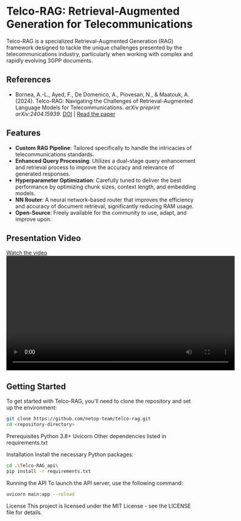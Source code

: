 # Telco-RAG: Retrieval-Augmented Generation for Telecommunications

Telco-RAG is a specialized Retrieval-Augmented Generation (RAG) framework designed to tackle the unique challenges presented by the telecommunications industry, particularly when working with complex and rapidly evolving 3GPP documents.

## References
- Bornea, A.-L., Ayed, F., De Domenico, A., Piovesan, N., & Maatouk, A. (2024). Telco-RAG: Navigating the Challenges of Retrieval-Augmented Language Models for Telecommunications. *arXiv preprint arXiv:2404.15939*. [DOI](https://doi.org/10.48550/arXiv.2404.15939) | [Read the paper](https://arxiv.org/pdf/2404.15939.pdf)


## Features

- **Custom RAG Pipeline**: Tailored specifically to handle the intricacies of telecommunications standards.
- **Enhanced Query Processing**: Utilizes a dual-stage query enhancement and retrieval process to improve the accuracy and relevance of generated responses.
- **Hyperparameter Optimization**: Carefully tuned to deliver the best performance by optimizing chunk sizes, context length, and embedding models.
- **NN Router**: A neural network-based router that improves the efficiency and accuracy of document retrieval, significantly reducing RAM usage.
- **Open-Source**: Freely available for the community to use, adapt, and improve upon.
## Presentation Video

[Watch the video](https://github.com/netop-team/Telco-RAG/blob/main/VideoPresentation.mp4)
<video width="600" controls>
  <source src="https://github.com/netop-team/Telco-RAG/blob/main/VideoPresentation.mp4" type="video/mp4">
  Your browser does not support the video tag.
</video>

## Getting Started

To get started with Telco-RAG, you'll need to clone the repository and set up the environment:

```bash
git clone https://github.com/netop-team/telco-rag.git
cd <repository-directory>
```
Prerequisites
Python 3.8+
Uvicorn
Other dependencies listed in requirements.txt

Installation
Install the necessary Python packages:

```bash
cd .\Telco-RAG_api\
pip install -r requirements.txt
```

Running the API
To launch the API server, use the following command:
```bash
uvicorn main:app --reload
```

License
This project is licensed under the MIT License - see the LICENSE file for details.
